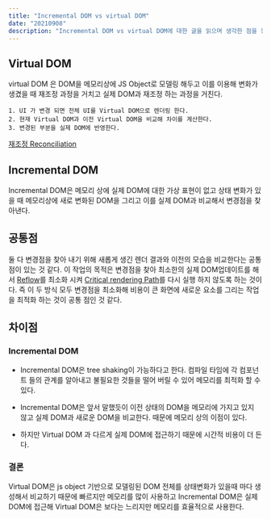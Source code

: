 ```yaml
---
title: "Incremental DOM vs virtual DOM"
date: "20210908"
description: "Incremental DOM vs virtual DOM에 대한 글을 읽으며 생각한 점을 정리해보자."
---
```


## Virtual DOM

virtual DOM 은 DOM을 메모리상에 JS Object로 모델링 해두고 이를 이용해 변화가 생겼을 때 재조정 과정을 거치고 실제 DOM과 재조정 하는 과정을 거친다. 

    1. UI 가 변경 되면 전체 UI를 Virtual DOM으로 렌더링 한다. 
    2. 현재 Virtual DOM과 이전 Virtual DOM을 비교해 차이를 계산한다. 
    3. 변경된 부분을 실제 DOM에 반영한다. 

[재조정 Reconciliation](https://ko.reactjs.org/docs/reconciliation.html)

## Incremental DOM

Incremental DOM은 메모리 상에 실제 DOM에 대한 가상 표현이 없고 상태 변화가 있을 때 메모리상에 새로 변화된 DOM을 그리고 이를 실제 DOM과 비교해서 변경점을 찾아낸다. 

## 공통점

둘 다 변경점을 찾아 내기 위해 새롭게 생긴 렌더 결과와 이전의 모습을 비교한다는 공통점이 있는 것 같다. 이 작업의 목적은 변경점을 찾아 최소한의 실제 DOM업데이트를 해서 [Reflow](https://developers.google.com/speed/docs/insights/browser-reflow?hl=ko)를 최소화 시켜 [Critical rendering Path](https://developer.mozilla.org/ko/docs/Web/Performance/Critical_rendering_path)를 다시 실행 하지 않도록 하는 것이다.
즉 이 두 방식 모두 변경점을 최소화해 비용이 큰 화면에 새로운 요소를 그리는 작업을 최적화 하는 것이 공통 점인 것 같다. 

## 차이점

### Incremental DOM

* Incremental DOM은 tree shaking이 가능하다고 한다.
컴파일 타임에 각 컴포넌트 들의 관계를 알아내고 불필요한 것들을 떨어 버릴 수 있어 메모리를 최적화 할 수 있다. 

* Incremental DOM은 앞서 말했듯이 이전 상태의 DOM을 메모리에 가지고 있지 않고 실제 DOM과 새로운 DOM을 비교한다. 때문에 메모리 상의 이점이 있다. 

* 하지만 Virtual DOM 과 다르게 실제 DOM에 접근하기 때문에 시간적 비용이 더 든다. 

###  결론
Virtual DOM은 js object 기반으로 모델링된 DOM 전체를 상태변화가 있을때 마다 생성해서 비교하기 때문에 빠르지만 메모리를 많이 사용하고 Incremental DOM은 실제 DOM에 접근해 Virtual DOM은 보다는 느리지만 메모리를 효율적으로 사용한다.





